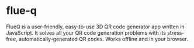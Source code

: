 # flue-q
FlueQ is a user-friendly, easy-to-use 3D QR code generator app written in JavaScript. It solves all your QR code generation problems with its stress-free, automatically-generated QR codes. Works offline and in your browser. 
